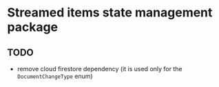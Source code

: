 # Streamed items state management package

## TODO
- remove cloud firestore dependency (it is used only for the `DocumentChangeType` enum)